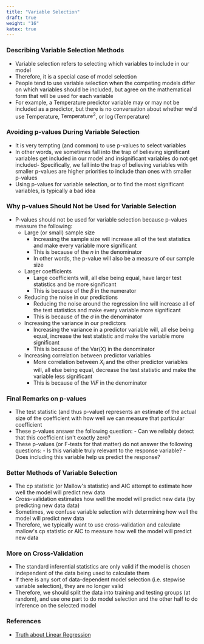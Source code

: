 ```yaml
---
title: "Variable Selection"
draft: true
weight: "16"
katex: true
---
```


### Describing Variable Selection Methods
- Variable selection refers to selecting which variables to include in our model
- Therefore, it is a special case of model selection
- People tend to use variable selection when the competing models differ on which variables should be included, but agree on the mathematical form that will be used for each variable
- For example, a $\text{Temperature}$ predictor variable may or may not be included as a predictor, but there is no conversation about whether we'd use $\text{Temperature}$, $\text{Temperature}^2$, or $\log(\text{Temperature})$

### Avoiding p-values During Variable Selection
- It is very tempting (and common) to use p-values to select variables
- In other words, we sometimes fall into the trap of believing significant variables get included in our model and insignificant variables do not get included- Specifically, we fall into the trap of believing variables with smaller p-values are higher priorities to include than ones with smaller p-values
- Using p-values for variable selection, or to find the most significant variables, is typically a bad idea

### Why p-values Should Not be Used for Variable Selection
- P-values should not be used for variable selection because p-values measure the following:
	- Large (or small) sample size
		- Increasing the sample size will increase all of the test statistics and make every variable more significant
		- This is because of the $n$ in the denominator
		- In other words, the p-value will also be a measure of our sample size
	- Larger coefficients
		- Large coefficients will, all else being equal, have larger test statistics and be more significant
		- This is because of the $\beta$ in the numerator
	- Reducing the noise in our predictions
		- Reducing the noise around the regression line will increase all of the test statistics and make every variable more significant
		- This is because of the $\sigma$ in the denominator
	- Increasing the variance in our predictors
		- Increasing the variance in a predictor variable will, all else being equal, increase the test statistic and make the variable more significant
		- This is because of the Var($X$) in the denominator
	- Increasing correlation between predictor variables
		- More correlation between $X_i$ and the other predictor variables will, all else being equal, decrease the test statistic and make the variable less significant
		- This is because of the $VIF$ in the denominator

### Final Remarks on p-values
- The test statistic (and thus p-value) represents an estimate of the actual size of the coefficient with how well we can measure that particular coefficient
- These p-values answer the following question:
        - Can we reliably detect that this coefficient isn't exactly zero?
- These p-values (or F-tests for that matter) do not answer the following questions:
        - Is this variable truly relevant to the response variable?
        - Does including this variable help us predict the response?

### Better Methods of Variable Selection
- The cp statistic (or Mallow's statistic) and AIC attempt to estimate how well the model will predict new data
- Cross-validation estimates how well the model will predict new data (by predicting new data data)
- Sometimes, we confuse variable selection with determining how well the model will predict new data
- Therefore, we typically want to use cross-validation and calculate mallow's cp statistic or AIC to measure how well the model will predict new data

### More on Cross-Validation
- The standard inferential statistics are only valid if the model is chosen independent of the data being used to calculate them
- If there is any sort of data-dependent model selection (i.e. stepwise variable selection), they are no longer valid
- Therefore, we should split the data into training and testing groups (at random), and use one part to do model selection and the other half to do inference on the selected model

### References
- [Truth about Linear Regression](http://www.stat.cmu.edu/~cshalizi/TALR/TALR.pdf)
